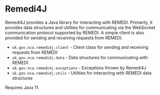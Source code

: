 # Remedi4J

Remedi4J provides a Java library for interacting with REMEDI.
Primarily, it provides data structures and utilities for communicating via the WebSocket
communication protocol supported by REMEDI.
A simple client is also provided for sending and receiving requests from REMEDI.

* `uk.gov.nca.remedi4j.client` - Client class for sending and receiving requests from REMEDI
* `uk.gov.nca.remedi4j.data` - Data structures for communicating with REMEDI
* `uk.gov.nca.remedi4j.exceptions` - Exceptions thrown by Remedi4J
* `uk.gov.nca.remedi4j.utils` - Utilities for interacting with REMEDI data structures

Requires Java 11.
